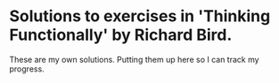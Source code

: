 # Solutions to exercises in 'Thinking Functionally' by Richard Bird.

These are my own solutions. Putting them up here so I can track my progress.